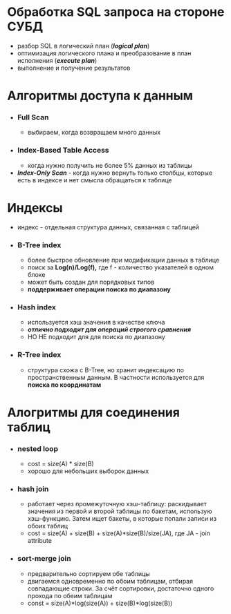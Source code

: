 # Обработка SQL запроса на стороне СУБД
* разбор SQL в логический план (_**logical plan**_)
* оптимизация логического плана и преобразование в план исполнения (**_execute plan_**)
* выполнение и получение результатов

# Алгоритмы доступа к данным
* ### Full Scan
  * выбираем, когда возвращаем много данных
* ### Index-Based Table Access
  * когда нужно получить не более 5% данных из таблицы
* **_Index-Only Scan_** - когда нужно вернуть только столбцы, которые есть в индексе и нет смысла обращаться к таблице

# Индексы
* индекс - отдельная структура данных, связанная с таблицей
* ### B-Tree index
  * более быстрое обновление при модификации данных в таблице
  * поиск за **Log(n)/Log(f),** где f - количество указателей в одном блоке
  * может быть создан для порядковых типов
  * **поддерживает операции поиска по диапазону**
* ### Hash index
  * используется хэш значения в качестве ключа
  * _**отлично подходит для операций строгого сравнения**_
  * НО НЕ подходит для для поиска по диапазону
* ### R-Tree index
  * структура схожа с B-Tree, но хранит индексацию по пространственным данным. В частности используется для **поиска 
    по координатам**

# Алогритмы для соединения таблиц

* ### nested loop
  * cost = size(A) * size(B)
  * хорошо для небольших выборок данных
* ### hash join
  * работает через промежуточную хэш-таблицу: раскидывает значения из первой и второй таблицы по бакетам, использую 
    хэш-функцию. Затем ищет бакеты, в которые попали записи из обоих таблиц
  * cost = size(A) + size(B) + size(A)*size(B)/size(JA), где JA - join attribute
* ### sort-merge join
  * предварительно сортируем обе таблицы
  * двигаемся одновременно по обоим таблицам, отбирая совпадающие строки. За счёт сортировки, достаточно одного 
    прохода по обеим таблицам
  * const = size(A)*log(size(A)) + size(B)*log(size(B))
